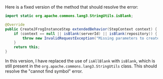 Here is a fixed version of the method that should resolve the error:
```java
import static org.apache.commons.lang3.StringUtils.isBlank;

@Override
public CreateJFrogInstanceStep extendedBehavior(StepContext context) {
    if (context == null || isBlank(serverId) || isBlank(repository)) {
        throw new InvalidRequestException("Missing parameters to create JFrog instance.");
    }
    return this;
}
```
In this version, I have replaced the use of `isAllBlank` with `isBlank`, which is still present in the `org.apache.commons.lang3.StringUtils` class. This should resolve the "cannot find symbol" error.